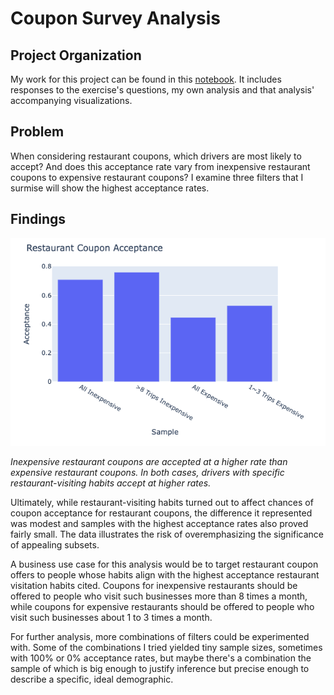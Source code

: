 # Coupon Survey Analysis

## Project Organization
My work for this project can be found in this [notebook](./prompt.ipynb). It includes responses to the exercise's questions, my own analysis and that analysis' accompanying visualizations.

## Problem
When considering restaurant coupons, which drivers are most likely to accept? And does this acceptance rate vary from inexpensive restaurant coupons to expensive restaurant coupons? I examine three filters that I surmise will show the highest acceptance rates.

## Findings
![Restaurant Coupon Acceptance](./images/coupon_acceptance.png "Restaurant Coupon Acceptance")

_Inexpensive restaurant coupons are accepted at a higher rate than expensive restaurant coupons. In both cases, drivers with specific restaurant-visiting habits accept at higher rates._

Ultimately, while restaurant-visiting habits turned out to affect chances of coupon acceptance for restaurant coupons, the difference it represented was modest and samples with the highest acceptance rates also proved fairly small. The data illustrates the risk of overemphasizing the significance of appealing subsets.

A business use case for this analysis would be to target restaurant coupon offers to people whose habits align with the highest acceptance restaurant visitation habits cited. Coupons for inexpensive restaurants should be offered to people who visit such businesses more than 8 times a month, while coupons for expensive restaurants should be offered to people who visit such businesses about 1 to 3 times a month.

For further analysis, more combinations of filters could be experimented with. Some of the combinations I tried yielded tiny sample sizes, sometimes with 100% or 0% acceptance rates, but maybe there's a combination the sample of which is big enough to justify inference but precise enough to describe a specific, ideal demographic.